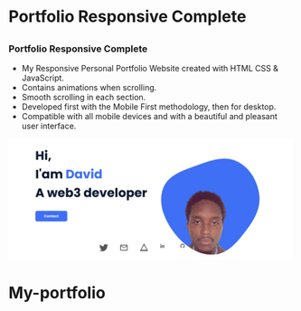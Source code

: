 # Portfolio Responsive Complete
##
### Portfolio Responsive Complete

- My Responsive Personal Portfolio Website created with HTML CSS & JavaScript.
- Contains animations when scrolling.
- Smooth scrolling in each section.
- Developed first with the Mobile First methodology, then for desktop.
- Compatible with all mobile devices and with a beautiful and pleasant user interface.



![preview img](/preview.png)

# My-portfolio
